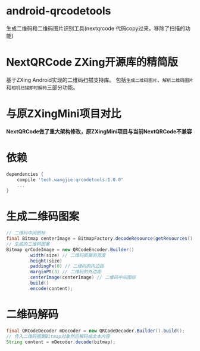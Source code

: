 # android-qrcodetools
生成二维码和二维码图片识别工具(nextqrcode 代码copy过来，移除了扫描的功能)

# NextQRCode ZXing开源库的精简版

基于ZXing Android实现的二维码扫描支持库。
包括`生成二维码图片`、`解析二维码图片`和`相机扫描即时解码`三部分功能。

# 与原ZXingMini项目对比

**NextQRCode做了重大架构修改，原ZXingMini项目与当前NextQRCode不兼容**

# 依赖

```groovy
dependencies {
    compile 'tech.wangjie:qrcodetools:1.0.0'
    ...
}
```

# 生成二维码图案

 ```java
 // 二维码中间图标
 final Bitmap centerImage = BitmapFactory.decodeResource(getResources(), R.mipmap.ic_launcher);
 // 生成的二维码图案
 Bitmap qrCodeImage = new QRCodeEncoder.Builder()
         .width(size) // 二维码图案的宽度
         .height(size)
         .paddingPx(0) // 二维码的内边距
         .marginPt(3) // 二维码的外边距
         .centerImage(centerImage) // 二维码中间图标
         .build()
         .encode(content);

 ```

# 二维码解码

```java
final QRCodeDecoder mDecoder = new QRCodeDecoder.Builder().build();
// 传入二维码图案Bitmap对象然后解码成文本内容
String content = mDecoder.decode(bitmap);
```
